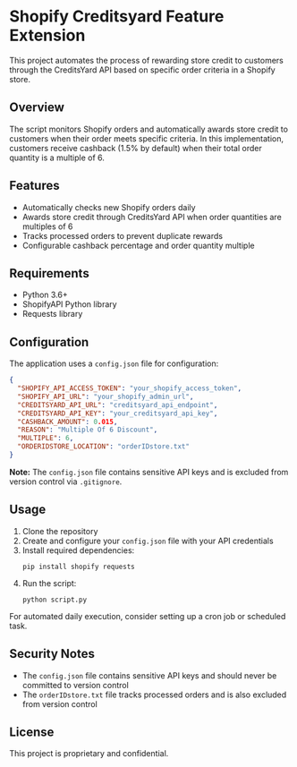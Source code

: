 # Shopify Creditsyard Feature Extension

This project automates the process of rewarding store credit to customers through the CreditsYard API based on specific order criteria in a Shopify store.

## Overview

The script monitors Shopify orders and automatically awards store credit to customers when their order meets specific criteria. In this implementation, customers receive cashback (1.5% by default) when their total order quantity is a multiple of 6.

## Features

- Automatically checks new Shopify orders daily
- Awards store credit through CreditsYard API when order quantities are multiples of 6
- Tracks processed orders to prevent duplicate rewards
- Configurable cashback percentage and order quantity multiple

## Requirements

- Python 3.6+
- ShopifyAPI Python library
- Requests library

## Configuration

The application uses a `config.json` file for configuration:

```json
{
  "SHOPIFY_API_ACCESS_TOKEN": "your_shopify_access_token",
  "SHOPIFY_API_URL": "your_shopify_admin_url",
  "CREDITSYARD_API_URL": "creditsyard_api_endpoint",
  "CREDITSYARD_API_KEY": "your_creditsyard_api_key",
  "CASHBACK_AMOUNT": 0.015,
  "REASON": "Multiple Of 6 Discount",
  "MULTIPLE": 6,
  "ORDERIDSTORE_LOCATION": "orderIDstore.txt"
}
```

**Note:** The `config.json` file contains sensitive API keys and is excluded from version control via `.gitignore`.

## Usage

1. Clone the repository
2. Create and configure your `config.json` file with your API credentials
3. Install required dependencies:
   ```
   pip install shopify requests
   ```
4. Run the script:
   ```
   python script.py
   ```

For automated daily execution, consider setting up a cron job or scheduled task.

## Security Notes

- The `config.json` file contains sensitive API keys and should never be committed to version control
- The `orderIDstore.txt` file tracks processed orders and is also excluded from version control

## License

This project is proprietary and confidential.
